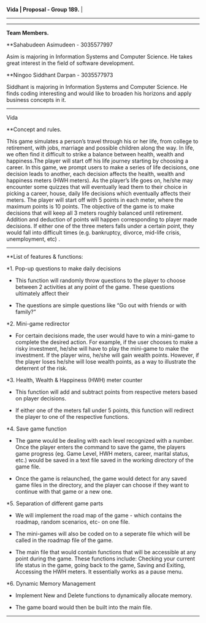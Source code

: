**Vida									|
Proposal - Group 189.**	|	
______________________
________________________________________________________________________________________________________________________________________
**Team Members.**

**Sahabudeen Asimudeen - 3035577997

Asim is majoring in Information Systems and Computer Science. He takes great interest in the field of software development.


**Ningoo Siddhant Darpan - 3035577973

Siddhant is majoring in Information Systems and Computer Science. He finds coding interesting and would like to broaden his horizons and apply business concepts in it. 

________________________________________________________________________________________________________________________________________
Vida

**Concept and rules.

This game simulates a person’s travel through his or her life, from college to retirement, with jobs, marriage and possible children along the way. In life, we often find it difficult to strike a balance between health, wealth and happiness.The player will start off his life journey starting by choosing a career. In this game, we prompt users to make a series of life decisions, one decision leads to another, each decision affects the health, wealth and happiness meters (HWH meters). As the player’s life goes on, he/she may encounter some quizzes that will eventually lead them to their choice in picking a career, house, daily life decisions which eventually affects their meters. The player will start off with 5 points in each meter, where the maximum points is 10 points. The objective of the game is to make decisions that will keep all 3 meters roughly balanced until retirement. Addition and deduction of points will happen corresponding to player made decisions. If either one of the three meters falls under a certain point, they would fall into difficult times (e.g. bankruptcy, divorce, mid-life crisis, unemployment, etc) .

________________________________________________________________________________________________________________________________________
**List of features & functions:

*1. Pop-up questions to make daily decisions

-	This function will randomly throw questions to the player to choose between 2 activities at any point of the game. These 		questions ultimately affect their 

-	The questions are simple questions like “Go out with friends or with family?”


*2. Mini-game redirector 

-	For certain decisions made, the user would have to win a mini-game to complete the desired action. For example, if the user
	chooses to make a risky investment, he/she will have to play the mini-game to make the investment. If the player wins, he/she 
	will gain wealth points. However, if the player loses he/she will lose wealth points, as a way to illustrate the deterrent of
	the risk. 


*3. Health, Wealth & Happiness (HWH) meter counter

-	This function will add and subtract points from respective meters based on player decisions.

-	If either one of the meters fall under 5 points, this function will redirect the player to one of the respective functions.


*4. Save game function

-	The game would be dealing with each level recognized with a number. Once the player enters the command to save the game, the 
	players game progress (eg. Game Level, HWH meters, career, marital status, etc.) would be saved in a text file saved in the 
	working directory of the game file.

-	Once the game is relaunched, the game would detect for any saved game files in the directory, and the player can choose if they 
	want to continue with that game or a new one.

*5. Separation of different game parts 

-	We will implement the road map of the game - which contains the roadmap, random scenarios, etc- on one file. 

-	The mini-games will also be coded on to a seperate file which will be called in the roadmap file of the game.

-	The main file that would contain functions that will be accessible at any point during the game. These functions include:
	Checking your current life status in the game, going back to the game, Saving and Exiting, Accessing the HWH meters. It
	essentially works as a pause menu.

*6. Dynamic Memory Management
-	Implement New and Delete functions to dynamically allocate memory. 

-	The game board would then be built into the main file.
________________________________________________________________________________________________________________________________________


